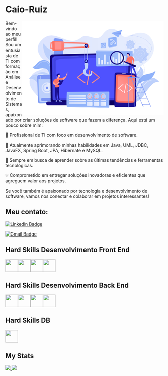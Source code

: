 # Caio-Ruiz

<img align="right" src="https://github.com/Caio-Ruiz-Romanato/Caio-Ruiz-Romanato/blob/main/20945431-removebg-preview.png" width="450"/>


Bem-vindo ao meu perfil! 
Sou um entusiasta de TI com formação em Análise e Desenvolvimento de Sistemas, apaixonado por criar soluções de software que fazem a diferença. Aqui está um pouco sobre mim:

💼 Profissional de TI com foco em desenvolvimento de software.

🌱 Atualmente aprimorando minhas habilidades em Java, UML, JDBC, JavaFX, Spring Boot, JPA, Hibernate e MySQL.

🚀 Sempre em busca de aprender sobre as últimas tendências e ferramentas tecnológicas.

💡 Comprometido em entregar soluções inovadoras e eficientes que agreguem valor aos projetos.

Se você também é apaixonado por tecnologia e desenvolvimento de software, vamos nos conectar e colaborar em projetos interessantes!

## Meu contato: 

[![Linkedin Badge](https://img.shields.io/badge/-Caio%20Ruiz-0a66c2?style=flat-square&logo=Linkedin&logoColor=white&link=https://https://www.linkedin.com/in/caio-ruiz-5aa023187/)](https://www.linkedin.com/in/caio-ruiz-5aa023187/) 

[![Gmail Badge](https://img.shields.io/badge/-caioruizromanato@gmail.com-ea4335?style=flat-square&logo=Gmail&logoColor=white&link=mailto:caioruizromanato@gmail.com)](mailto:caioruizromanato@gmail.com)

## Hard Skills Desenvolvimento Front End

<div style="display: flex;">
    <img src="https://cdn.jsdelivr.net/gh/devicons/devicon/icons/html5/html5-original.svg" width="40" height="40"/>
    <img src="https://cdn.jsdelivr.net/gh/devicons/devicon/icons/css3/css3-original.svg" width="40" height="40"/>
    <img src="https://cdn.jsdelivr.net/gh/devicons/devicon/icons/javascript/javascript-original.svg" width="40" height="40"/>
    <img src="https://cdn.jsdelivr.net/gh/devicons/devicon/icons/bootstrap/bootstrap-original.svg" width="40" height="40"/>
</div>

## Hard Skills Desenvolvimento Back End

<div style="display: flex;">
    <img src="https://cdn.jsdelivr.net/gh/devicons/devicon/icons/java/java-original.svg" width="40" height="40"/>
    <img src="https://cdn.jsdelivr.net/gh/devicons/devicon/icons/csharp/csharp-original.svg" width="40" height="40"/>
    <img src="https://cdn.jsdelivr.net/gh/devicons/devicon/icons/dot-net/dot-net-original-wordmark.svg" width="40" height="40"/>
    <img src="https://cdn.jsdelivr.net/gh/devicons/devicon/icons/python/python-original-wordmark.svg" width="40" height="40"/>
</div>

## Hard Skills DB
<div style="display: flex;">
    <img src="https://cdn.jsdelivr.net/gh/devicons/devicon/icons/mysql/mysql-original-wordmark.svg" width="40" height="40"/>
</div>

## My Stats
<div>
<a href="https://github.com/Caio-Ruiz-Romanato">
<img height="200em" src="https://github-readme-stats.vercel.app/api/top-langs/?username=Caio-Ruiz-Romanato&layout=compact&langs_count=7&theme=blue-green"/>
<img height="200em" src="https://github-readme-stats.vercel.app/api?username=Caio-Ruiz-Romanato&show_icons=true&theme=blue-green&include_all_commits=true&count_private=true"/>
</div>
          
 
